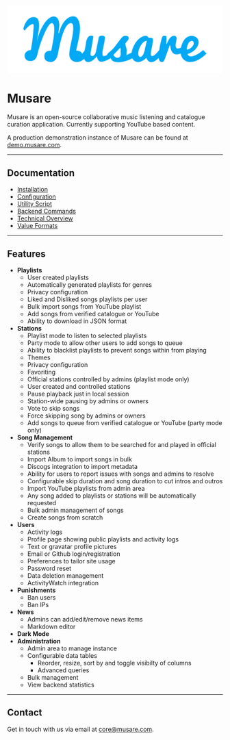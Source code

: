 ![Musare](frontend/dist/assets/blue_wordmark.png)

# Musare

Musare is an open-source collaborative music listening and catalogue curation application. Currently supporting YouTube based content.

A production demonstration instance of Musare can be found at [demo.musare.com](https://demo.musare.com).

---

## Documentation
- [Installation](./.wiki/Installation.md)
- [Configuration](./.wiki/Configuration.md)
- [Utility Script](./.wiki/Utility_Script.md)
- [Backend Commands](./.wiki/Backend_Commands.md)
- [Technical Overview](./.wiki/Technical_Overview.md)
- [Value Formats](./.wiki/Value_Formats.md)

---

## Features
- **Playlists**
    - User created playlists
    - Automatically generated playlists for genres
    - Privacy configuration
    - Liked and Disliked songs playlists per user
    - Bulk import songs from YouTube playlist
    - Add songs from verified catalogue or YouTube
    - Ability to download in JSON format
- **Stations**
    - Playlist mode to listen to selected playlists
    - Party mode to allow other users to add songs to queue
    - Ability to blacklist playlists to prevent songs within from playing
    - Themes
    - Privacy configuration
    - Favoriting
    - Official stations controlled by admins (playlist mode only)
    - User created and controlled stations
    - Pause playback just in local session
    - Station-wide pausing by admins or owners
    - Vote to skip songs
    - Force skipping song by admins or owners
    - Add songs to queue from verified catalogue or YouTube (party mode only)
- **Song Management**
    - Verify songs to allow them to be searched for and played in official stations
    - Import Album to import songs in bulk
    - Discogs integration to import metadata
    - Ability for users to report issues with songs and admins to resolve
    - Configurable skip duration and song duration to cut intros and outros
    - Import YouTube playlists from admin area
    - Any song added to playlists or stations will be automatically requested
    - Bulk admin management of songs
    - Create songs from scratch
- **Users**
    - Activity logs
    - Profile page showing public playlists and activity logs
    - Text or gravatar profile pictures
    - Email or Github login/registration
    - Preferences to tailor site usage
    - Password reset
    - Data deletion management
    - ActivityWatch integration
- **Punishments**
    - Ban users
    - Ban IPs
- **News**
    - Admins can add/edit/remove news items
    - Markdown editor
- **Dark Mode**
- **Administration**
    - Admin area to manage instance
    - Configurable data tables
        - Reorder, resize, sort by and toggle visibilty of columns
        - Advanced queries
    - Bulk management
    - View backend statistics
---

## Contact

Get in touch with us via email at [core@musare.com](mailto:core@musare.com).
